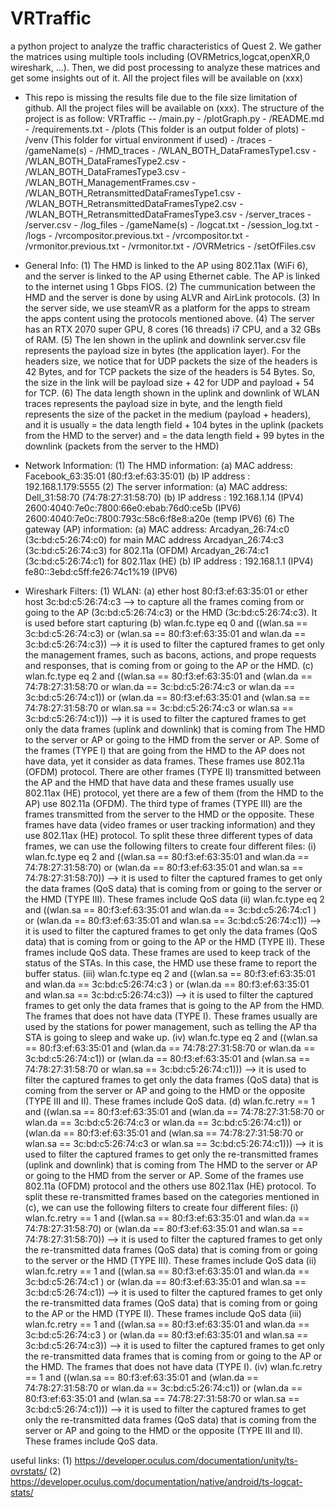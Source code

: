 # VRTraffic
a python project to analyze the traffic characteristics of Quest 2. We gather the matrices using multiple tools including (OVRMetrics,logcat,openXR,0 wireshark, ...). Then, we did post processing to analyze these matrices and get some insights out of it. All the project files will be available on (xxx)

* This repo is missing the results file due to the file size limitation of github. All the project files will be available on (xxx). The structure of the project is as follow:
        VRTraffic -- /main.py
        		   - /plotGraph.py
                   - /README.md
                   - /requirements.txt
                   - /plots (This folder is an output folder of plots)
                   - /venv  (This folder for virtual environment if used)
                   - /traces    - /gameName(s) - /HMD_traces      - /WLAN_BOTH_DataFramesType1.csv
                   									              - /WLAN_BOTH_DataFramesType2.csv
                   									              - /WLAN_BOTH_DataFramesType3.csv
                   									              - /WLAN_BOTH_ManagementFrames.csv
                   								 	              - /WLAN_BOTH_RetransmittedDataFramesType1.csv
                   									              - /WLAN_BOTH_RetransmittedDataFramesType2.csv
                   									              - /WLAN_BOTH_RetransmittedDataFramesType3.csv
                                               - /server_traces   - /server.csv
                   - /log_files - /gameName(s) - /logcat.txt
                   							   - /session_log.txt
                   							   - /logs            - /vrcompositor.previous.txt
                   							 				      - /vrcompositor.txt
                   							 				      - /vrmonitor.previous.txt
                   							 				      - /vrmonitor.txt
                   							   - /OVRMetrics      - /setOfFiles.csv
                   
                    

* General Info:
    (1) The HMD is linked to the AP using 802.11ax (WiFi 6), and the server is linked to the AP using Ethernet cable. The AP is linked to the internet using 1 Gbps FIOS.
    (2) The cummunication between the HMD and the server is done by using ALVR and AirLink protocols.
    (3) In the server side, we use steamVR as a platform for the apps to stream the apps content using the protocols mentioned above.
    (4) The server has an RTX 2070 super GPU, 8 cores (16 threads) i7 CPU, and a 32 GBs of RAM.
    (5) The len shown in the uplink and downlink server.csv file represents the payload size in bytes (the application layer). For the headers size, we notice that for UDP packets the size of the headers is 42 Bytes, and for TCP packets the size of the headers is 54 Bytes. So, the size in the link will be payload size + 42 for UDP and payload + 54 for TCP.
    (6) The data length shown in the uplink and downlink of WLAN traces represents the payload size in byte, and the length field represents the size of the packet in the medium (payload + headers), and it is usually = the data length field + 104 bytes in the uplink (packets from the HMD to the server) and = the data length field + 99 bytes in the downlink (packets from the server to the HMD)
    
    
* Network Information:
    (1) The HMD information:
            (a) MAC address: Facebook_63:35:01 (80:f3:ef:63:35:01)
            (b) IP address : 192.168.1.179:5555
    (2) The server information:
            (a) MAC address: Dell_31:58:70     (74:78:27:31:58:70)
            (b) IP address : 192.168.1.14 (IPV4)
                             2600:4040:7e0c:7800:66e0:ebab:76d0:ce5b (IPV6)
                             2600:4040:7e0c:7800:793c:58c6:f8e8:a20e (temp IPV6)
    (6) The gateway (AP) information:
            (a) MAC address: Arcadyan_26:74:c0 (3c:bd:c5:26:74:c0) for main MAC address
                             Arcadyan_26:74:c3 (3c:bd:c5:26:74:c3) for 802.11a  (OFDM)
                             Arcadyan_26:74:c1 (3c:bd:c5:26:74:c1) for 802.11ax (HE)
            (b) IP address : 192.168.1.1  (IPV4)
                             fe80::3ebd:c5ff:fe26:74c1%19  (IPV6)


* Wireshark Filters:
    (1) WLAN:
                (a) ether host 80:f3:ef:63:35:01 or ether host 3c:bd:c5:26:74:c3 --> to capture all the frames coming from or going to the AP (3c:bd:c5:26:74:c3) or the HMD (3c:bd:c5:26:74:c3). It is used before start capturing
                (b) wlan.fc.type eq 0 and ((wlan.sa == 3c:bd:c5:26:74:c3) or (wlan.sa == 80:f3:ef:63:35:01 and wlan.da == 3c:bd:c5:26:74:c3)) --> it is used to filter the captured frames to get only the management frames, such as bacons, actions, and prope requests and responses, that is coming from or going to the AP or the HMD.
                (c) wlan.fc.type eq 2 and ((wlan.sa == 80:f3:ef:63:35:01 and (wlan.da == 74:78:27:31:58:70 or wlan.da == 3c:bd:c5:26:74:c3 or wlan.da == 3c:bd:c5:26:74:c1)) or (wlan.da == 80:f3:ef:63:35:01 and (wlan.sa == 74:78:27:31:58:70 or wlan.sa == 3c:bd:c5:26:74:c3 or wlan.sa == 3c:bd:c5:26:74:c1))) --> it is used to filter the captured frames to get only the data frames (uplink and downlink) that is coming from The HMD to the server or AP or going to the HMD from the server or AP. Some of the frames (TYPE I) that are going from the HMD to the AP does not have data, yet it consider as data frames. These frames use 802.11a (OFDM) protocol. There are other frames (TYPE II) transmitted between the AP and the HMD that have data and these frames usually use 802.11ax (HE) protocol, yet there are a few of them (from the HMD to the AP) use 802.11a (OFDM). The third type of frames (TYPE III) are the frames transmitted from the server to the HMD or the opposite. These frames have data (video frames or user tracking information) and they use 802.11ax (HE) protocol. To split these three different types of data frames, we can use the following filters to create four different files:
                    (i)   wlan.fc.type eq 2 and ((wlan.sa == 80:f3:ef:63:35:01 and wlan.da == 74:78:27:31:58:70) or (wlan.da == 80:f3:ef:63:35:01 and wlan.sa == 74:78:27:31:58:70)) --> it is used to filter the captured frames to get only the data frames (QoS data) that is coming from or going to the server or the HMD (TYPE III). These frames include QoS data
                    (ii)  wlan.fc.type eq 2 and ((wlan.sa == 80:f3:ef:63:35:01 and wlan.da == 3c:bd:c5:26:74:c1 ) or (wlan.da == 80:f3:ef:63:35:01 and wlan.sa == 3c:bd:c5:26:74:c1)) --> it is used to filter the captured frames to get only the data frames (QoS data) that is coming from or going to the AP or the HMD (TYPE II). These frames include QoS data. These frames are used to keep track of the status of the STAs. In this case, the HMD use these frame to report the buffer status.
                    (iii) wlan.fc.type eq 2 and ((wlan.sa == 80:f3:ef:63:35:01 and wlan.da == 3c:bd:c5:26:74:c3 ) or (wlan.da == 80:f3:ef:63:35:01 and wlan.sa == 3c:bd:c5:26:74:c3)) --> it is used to filter the captured frames to get only the data frames that is going to the AP from the HMD. The frames that does not have data (TYPE I). These frames usually are used by the stations for power management, such as telling the AP tha STA is going to sleep and wake up.
                    (iv)  wlan.fc.type eq 2 and ((wlan.sa == 80:f3:ef:63:35:01 and (wlan.da == 74:78:27:31:58:70 or wlan.da == 3c:bd:c5:26:74:c1)) or (wlan.da == 80:f3:ef:63:35:01 and (wlan.sa == 74:78:27:31:58:70 or wlan.sa == 3c:bd:c5:26:74:c1))) --> it is used to filter the captured frames to get only the data frames (QoS data) that is coming from the server or AP and going to the HMD or the opposite (TYPE III and II). These frames include QoS data.
                (d) wlan.fc.retry == 1 and ((wlan.sa == 80:f3:ef:63:35:01 and (wlan.da == 74:78:27:31:58:70 or wlan.da == 3c:bd:c5:26:74:c3 or wlan.da == 3c:bd:c5:26:74:c1)) or (wlan.da == 80:f3:ef:63:35:01 and (wlan.sa == 74:78:27:31:58:70 or wlan.sa == 3c:bd:c5:26:74:c3 or wlan.sa == 3c:bd:c5:26:74:c1))) --> it is used to filter the captured frames to get only the re-transmitted frames (uplink and downlink) that is coming from The HMD to the server or AP or going to the HMD from the server or AP. Some of the frames use 802.11a (OFDM) protocol and the others use 802.11ax (HE) protocol. To split these re-transmitted frames based on the categories mentioned in (c), we can use the following filters to create four different files:
                    (i)   wlan.fc.retry == 1 and ((wlan.sa == 80:f3:ef:63:35:01 and wlan.da == 74:78:27:31:58:70) or (wlan.da == 80:f3:ef:63:35:01 and wlan.sa == 74:78:27:31:58:70)) --> it is used to filter the captured frames to get only the re-transmitted data frames (QoS data) that is coming from or going to the server or the HMD (TYPE III). These frames include QoS data
                    (ii)  wlan.fc.retry == 1 and ((wlan.sa == 80:f3:ef:63:35:01 and wlan.da == 3c:bd:c5:26:74:c1 ) or (wlan.da == 80:f3:ef:63:35:01 and wlan.sa == 3c:bd:c5:26:74:c1)) --> it is used to filter the captured frames to get only the re-transmitted data frames (QoS data) that is coming from or going to the AP or the HMD (TYPE II). These frames include QoS data
                    (iii) wlan.fc.retry == 1 and ((wlan.sa == 80:f3:ef:63:35:01 and wlan.da == 3c:bd:c5:26:74:c3 ) or (wlan.da == 80:f3:ef:63:35:01 and wlan.sa == 3c:bd:c5:26:74:c3)) --> it is used to filter the captured frames to get only the re-transmitted data frames that is coming from or going to the AP or the HMD. The frames that does not have data (TYPE I).
                    (iv)  wlan.fc.retry == 1 and ((wlan.sa == 80:f3:ef:63:35:01 and (wlan.da == 74:78:27:31:58:70 or wlan.da == 3c:bd:c5:26:74:c1)) or (wlan.da == 80:f3:ef:63:35:01 and (wlan.sa == 74:78:27:31:58:70 or wlan.sa == 3c:bd:c5:26:74:c1))) --> it is used to filter the captured frames to get only the re-transmitted data frames (QoS data) that is coming from the server or AP and going to the HMD or the opposite (TYPE III and II). These frames include QoS data.
                



useful links:
    (1) https://developer.oculus.com/documentation/unity/ts-ovrstats/
    (2) https://developer.oculus.com/documentation/native/android/ts-logcat-stats/
